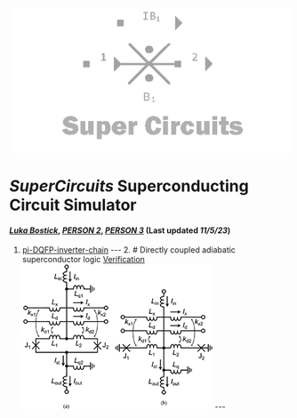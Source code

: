 ![](/img/external_image.png)

# *SuperCircuits* Superconducting Circuit Simulator
#### *[Luka Bostick](https://github.com/LukaBostick)*, *[PERSON 2](https://github.com/Person2)*, *[PERSON 3](https://github.com/Person3)* (Last updated *11/5/23*)


1. [pi-DQFP-inverter-chain](//Simulation/pi_DQFP_inverter_chain)
        ---
        2. # Directly coupled adiabatic superconductor logic [Verification](//Simulation/pi-DQFP-inverter-chain-verification.md)
        ![](/img/pi_DQFP_inverter_chain-fig.jpg)
        ---